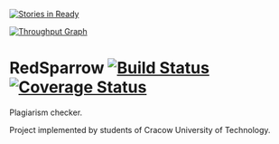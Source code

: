 [![Stories in Ready](https://badge.waffle.io/Teleinformatyka/RedSparrow.png?label=ready&title=Ready)](https://waffle.io/Teleinformatyka/RedSparrow)

[![Throughput Graph](https://graphs.waffle.io/Teleinformatyka/RedSparrow/throughput.svg)](https://waffle.io/Teleinformatyka/RedSparrow/metrics)

RedSparrow [![Build Status](https://travis-ci.org/Teleinformatyka/RedSparrow.svg?branch=master)](https://travis-ci.org/Teleinformatyka/RedSparrow) [![Coverage Status](https://img.shields.io/coveralls/Teleinformatyka/RedSparrow.svg)](https://coveralls.io/r/Teleinformatyka/RedSparrow)
=========
Plagiarism checker.

Project implemented by students of Cracow University of Technology. 

